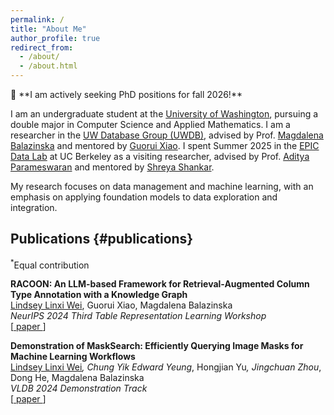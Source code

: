 ```yaml
---
permalink: /
title: "About Me"
author_profile: true
redirect_from: 
  - /about/
  - /about.html
---
```


<div class="notice--info" markdown="1" style="font-size: 1em !important;">
📢 **I am actively seeking PhD positions for fall 2026!**
</div>

I am an undergraduate student at the [University of Washington](https://www.washington.edu/), pursuing a double major in Computer Science and Applied Mathematics. I am a researcher in the [UW Database Group (UWDB)](https://db.cs.washington.edu/), advised by Prof. [Magdalena Balazinska](https://www.cs.washington.edu/people/faculty/magda) and mentored by [Guorui Xiao](https://xertxiao.github.io/). I spent Summer 2025 in the [EPIC Data Lab](https://epic.berkeley.edu/) at UC Berkeley as a visiting researcher, advised by Prof. [Aditya Parameswaran](https://adityagp.com/) and mentored by [Shreya Shankar](https://www.sh-reya.com/).

My research focuses on data management and machine learning, with an emphasis on applying foundation models to data exploration and integration. 

## Publications {#publications}
<span style="font-size: 0.8em; vertical-align: super;">*</span>Equal contribution

**RACOON: An LLM-based Framework for Retrieval-Augmented Column Type Annotation with a Knowledge Graph**
<br><ins>Lindsey Linxi Wei</ins>, Guorui Xiao, Magdalena Balazinska
<br>*NeurIPS 2024 Third Table Representation Learning Workshop*
<br>
[<a href="https://arxiv.org/abs/2409.14556">
  paper
</a >]

**Demonstration of MaskSearch: Efficiently Querying Image Masks for Machine Learning Workflows**
<br><ins>Lindsey Linxi Wei</ins><span style="font-size: 0.8em; vertical-align: super;">*</span>, Chung Yik Edward Yeung<span style="font-size: 0.8em; vertical-align: super;">*</span>, Hongjian Yu<span style="font-size: 0.8em; vertical-align: super;">*</span>, Jingchuan Zhou<span style="font-size: 0.8em; vertical-align: super;">*</span>, Dong He, Magdalena Balazinska
<br><em>VLDB 2024 Demonstration Track</em>
<br>
[<a href="https://arxiv.org/pdf/2404.06563">
  paper
</a >]